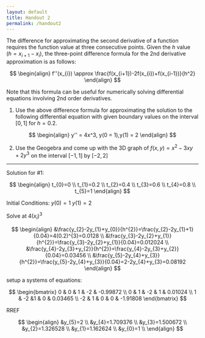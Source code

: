 ```yaml
---
layout: default
title: Handout 2
permalink: /handout2
---
```


The difference for approximating the second derivative of a function requires the function value at three consecutive points. Given the $h$ value $(h = x_{i+1}-x_{i})$, the three-point difference formula for the 2nd derivative approximation is as follows:

$$
\begin{align}
f''(x_{i}) \approx \frac{f(x_{i+1})-2f(x_{i})+f(x_{i-1})}{h^2}
\end{align}
$$

Note that this formula can be useful for numerically solving differential equations involving 2nd order derivatives.
1. Use the above difference formula for approximating the solution to the following differential equation with given boundary values on the interval $[0,1]$ for $h = 0.2$.

$$
\begin{align}
y'' = 4x^3, y(0 = 1),y(1) = 2
\end{align}
$$

2. Use the Geogebra and come up with the 3D graph of $f(x,y) = x^2-3xy+2y^3$ on the interval $[-1,1]$ by $[-2,2]$
___
Solution for #1:

$$
\begin{align}
t_{0}=0 \\
t_{1}=0.2 \\
t_{2}=0.4 \\
t_{3}=0.6 \\
t_{4}=0.8 \\
t_{5}=1
\end{align}
$$

Initial Conditions:
$y(0)=1$
$y(1)=2$

Solve at $4(x_{i})^{3}$

$$
\begin{align}
&\frac{y_{2}-2y_{1}+y_{0}}{h^{2}}=\frac{y_{2}-2y_{1}+1}{0.04}=4(0.2)^{3}=0.0128 \\
&\frac{y_{3}-2y_{2}+y_{1}}{h^{2}}=\frac{y_{3}-2y_{2}+y_{1}}{0.04}=0.012024 \\
&\frac{y_{4}-2y_{3}+y_{2}}{h^{2}}=\frac{y_{4}-2y_{3}+y_{2}}{0.04}=0.03456 \\
&\frac{y_{5}-2y_{4}+y_{3}}{h^{2}}=\frac{y_{5}-2y_{4}+y_{3}}{0.04}=2-2y_{4}+y_{3}=0.08192
\end{align}
$$

setup a systems of equations:

$$
\begin{bmatrix}
0 & 0 & 1 & -2  & -0.99872 \\
0 & 1 & -2 & 1  & 0.01024 \\
1 & -2 &1 & 0 & 0.03465 \\
-2 & 1 & 0 & 0 & -1.91808
\end{bmatrix}
$$

RREF

$$
\begin{align}
&y_{5}=2 \\
&y_{4}=1.709376 \\
&y_{3}=1.500672 \\
&y_{2}=1.326528 \\
&y_{1}=1.162624 \\
&y_{0}=1 \\
\end{align}
$$
